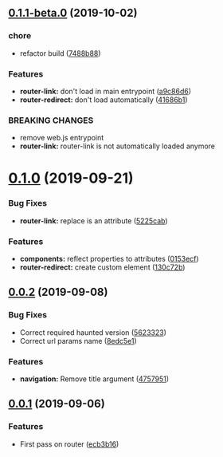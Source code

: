 ## [0.1.1-beta.0](https://github.com/Gladear/haunted-router/compare/v0.1.0...v0.1.1-beta.0) (2019-10-02)


### chore

* refactor build ([7488b88](https://github.com/Gladear/haunted-router/commit/7488b88))


### Features

* **router-link:** don't load in main entrypoint ([a9c86d6](https://github.com/Gladear/haunted-router/commit/a9c86d6))
* **router-redirect:** don't load automatically ([41686b1](https://github.com/Gladear/haunted-router/commit/41686b1))


### BREAKING CHANGES

* remove web.js entrypoint
* **router-link:** router-link is not automatically loaded anymore



# [0.1.0](https://github.com/Gladear/haunted-router/compare/v0.0.2...v0.1.0) (2019-09-21)


### Bug Fixes

* **router-link:** replace is an attribute ([5225cab](https://github.com/Gladear/haunted-router/commit/5225cab))


### Features

* **components:** reflect properties to attributes ([0153ecf](https://github.com/Gladear/haunted-router/commit/0153ecf))
* **router-redirect:** create custom element ([130c72b](https://github.com/Gladear/haunted-router/commit/130c72b))



## [0.0.2](https://github.com/Gladear/haunted-router/compare/v0.0.1...v0.0.2) (2019-09-08)


### Bug Fixes

* Correct required haunted version ([5623323](https://github.com/Gladear/haunted-router/commit/5623323))
* Correct url params name ([8edc5e1](https://github.com/Gladear/haunted-router/commit/8edc5e1))


### Features

* **navigation:** Remove title argument ([4757951](https://github.com/Gladear/haunted-router/commit/4757951))



## [0.0.1](https://github.com/Gladear/haunted-router/compare/ecb3b16...v0.0.1) (2019-09-06)


### Features

* First pass on router ([ecb3b16](https://github.com/Gladear/haunted-router/commit/ecb3b16))



